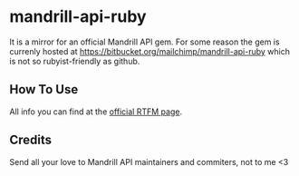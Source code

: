 mandrill-api-ruby
=================

It is a mirror for an official Mandrill API gem. For some reason 
the gem is currenly hosted at https://bitbucket.org/mailchimp/mandrill-api-ruby which is not so rubyist-friendly as github.

## How To Use
All info you can find at the [official RTFM page](http://help.mandrill.com/entries/23257181-Using-the-Mandrill-Ruby-Gem).

## Credits
Send all your love to Mandrill API maintainers and commiters, not to me <3
